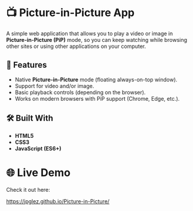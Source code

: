 # 📺 Picture-in-Picture App

A simple web application that allows you to play a video or image in **Picture-in-Picture (PiP)** mode, so you can keep watching while browsing other sites or using other applications on your computer.

## 🚀 Features
- Native **Picture-in-Picture** mode (floating always-on-top window).  
- Support for video and/or image.  
- Basic playback controls (depending on the browser).  
- Works on modern browsers with PiP support (Chrome, Edge, etc.).

## 🛠️ Built With
- **HTML5**  
- **CSS3**  
- **JavaScript (ES6+)**

# 🌐 Live Demo
Check it out here:

https://jpglez.github.io/Picture-in-Picture/


